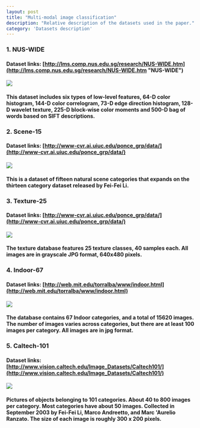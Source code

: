 ```yaml
---
layout: post
title: "Multi-modal image classification"
description: "Relative description of the datasets used in the paper."
category: 'Datasets description' 
---
```


### 1. NUS-WIDE
#### Dataset links: [http://lms.comp.nus.edu.sg/research/NUS-WIDE.htm](http://lms.comp.nus.edu.sg/research/NUS-WIDE.htm "NUS-WIDE")
![](http://i.imgur.com/ELNN9RA.jpg)

#### This dataset includes six types of low-level features, 64-D color histogram, 144-D color correlogram, 73-D edge direction histogram, 128-D wavelet texture, 225-D block-wise color moments and 500-D bag of words based on SIFT descriptions.

### 2. Scene-15
#### Dataset links: [http://www-cvr.ai.uiuc.edu/ponce_grp/data/](http://www-cvr.ai.uiuc.edu/ponce_grp/data/)
![](http://i.imgur.com/BdLcaZE.jpg)

#### This is a dataset of fifteen natural scene categories that expands on the thirteen category dataset released by Fei-Fei Li.

### 3. Texture-25
#### Dataset links: [http://www-cvr.ai.uiuc.edu/ponce_grp/data/](http://www-cvr.ai.uiuc.edu/ponce_grp/data/)
![](http://i.imgur.com/zz6MbXz.jpg)

#### The texture database features 25 texture classes, 40 samples each. All images are in grayscale JPG format, 640x480 pixels.

### 4. Indoor-67
#### Dataset links: [http://web.mit.edu/torralba/www/indoor.html](http://web.mit.edu/torralba/www/indoor.html)
![](http://i.imgur.com/ff62j7Q.jpg)

#### The database contains 67 Indoor categories, and a total of 15620 images. The number of images varies across categories, but there are at least 100 images per category. All images are in jpg format.

### 5. Caltech-101
#### Dataset links: [http://www.vision.caltech.edu/Image_Datasets/Caltech101/](http://www.vision.caltech.edu/Image_Datasets/Caltech101/)
![](http://i.imgur.com/Y3chY0s.jpg)

#### Pictures of objects belonging to 101 categories. About 40 to 800 images per category. Most categories have about 50 images. Collected in September 2003 by Fei-Fei Li, Marco Andreetto, and Marc 'Aurelio Ranzato.  The size of each image is roughly 300 x 200 pixels.
